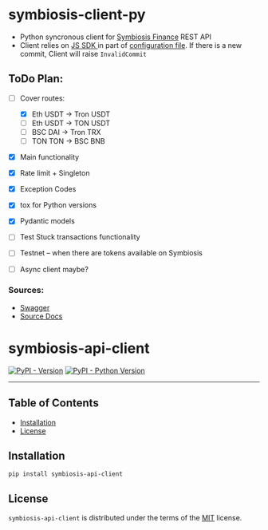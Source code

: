 # symbiosis-client-py

- Python syncronous client for [Symbiosis Finance](https://symbiosis.finance/) REST API
- Client relies on [JS SDK ](https://github.com/symbiosis-finance/js-sdk) in part of  [configuration file](https://github.com/symbiosis-finance/js-sdk/blob/main/src/crosschain/config/mainnet.ts). If there is a new commit, Client will raise `InvalidCommit`


## ToDo Plan:


- [ ] Cover routes:
  - [X] Eth USDT -> Tron USDT
  - [ ] Eth USDT -> TON USDT
  - [ ] BSC DAI -> Tron TRX
  - [ ] TON TON -> BSC BNB
- [X] Main functionality
- [X] Rate limit + Singleton
- [X] Exception Codes
- [X] tox for Python versions
- [X] Pydantic models
- [ ] Test Stuck transactions functionality
- [ ] Testnet – when there are tokens available on Symbiosis
- [ ] Async client maybe?



### Sources:

- [Swagger](https://api.symbiosis.finance/crosschain/docs/)
- [Source Docs](https://docs.symbiosis.finance/developer-tools/symbiosis-api)


# symbiosis-api-client

[![PyPI - Version](https://img.shields.io/pypi/v/symbiosis-api-client.svg)](https://pypi.org/project/symbiosis-api-client)
[![PyPI - Python Version](https://img.shields.io/pypi/pyversions/symbiosis-api-client.svg)](https://pypi.org/project/symbiosis-api-client)

-----

## Table of Contents

- [Installation](#installation)
- [License](#license)

## Installation

```console
pip install symbiosis-api-client
```

## License

`symbiosis-api-client` is distributed under the terms of the [MIT](https://spdx.org/licenses/MIT.html) license.
